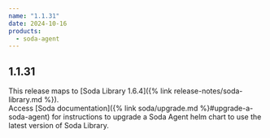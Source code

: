 ```yaml
---
name: "1.1.31"
date: 2024-10-16
products:
  - soda-agent
---
```

## 1.1.31

This release maps to [Soda Library 1.6.4]({% link release-notes/soda-library.md %}). <br />
Access [Soda documentation]({% link soda/upgrade.md %}#upgrade-a-soda-agent) for instructions to upgrade a Soda Agent helm chart to use the latest version of Soda Library.